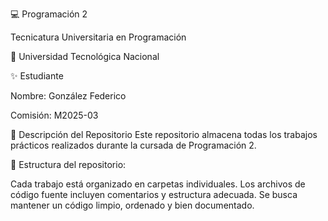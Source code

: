 💻 Programación 2

Tecnicatura Universitaria en Programación

📍 Universidad Tecnológica Nacional

✨ Estudiante

Nombre: González Federico

Comisión: M2025-03

📂 Descripción del Repositorio
Este repositorio almacena todas los trabajos prácticos realizados durante la cursada de Programación 2.

📌 Estructura del repositorio:

Cada trabajo está organizado en carpetas individuales.
Los archivos de código fuente incluyen comentarios y estructura adecuada.
Se busca mantener un código limpio, ordenado y bien documentado.
